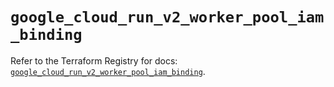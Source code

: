 # `google_cloud_run_v2_worker_pool_iam_binding`

Refer to the Terraform Registry for docs: [`google_cloud_run_v2_worker_pool_iam_binding`](https://registry.terraform.io/providers/hashicorp/google/6.49.3/docs/resources/cloud_run_v2_worker_pool_iam_binding).

